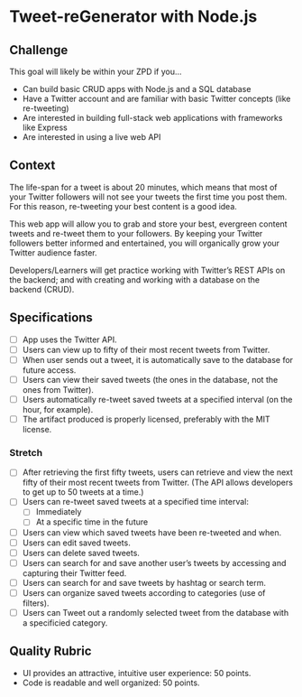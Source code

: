 # Tweet-reGenerator with Node.js

## Challenge

This goal will likely be within your ZPD if you…

  - Can build basic CRUD apps with Node.js and a SQL database
  - Have a Twitter account and are familiar with basic Twitter concepts (like re-tweeting)
  - Are interested in building full-stack web applications with frameworks like Express
  - Are interested in using a live web API

## Context
The life-span for a tweet is about 20 minutes, which means that most of your Twitter followers will not see your tweets the first time you post them. For this reason, re-tweeting your best content is a good idea.

This web app will allow you to grab and store your best, evergreen content tweets and re-tweet them to your followers. By keeping your Twitter followers better informed and entertained, you will organically grow your Twitter audience faster.

Developers/Learners will get practice working with Twitter’s REST APIs on the backend; and with creating and working with a database on the backend (CRUD).

## Specifications

 - [ ] App uses the Twitter API.
 - [ ] Users can view up to fifty of their most recent tweets from Twitter.
 - [ ] When user sends out a tweet, it is automatically save to the database for future access.
 - [ ] Users can view their saved tweets (the ones in the database, not the ones from Twitter).
 - [ ] Users automatically re-tweet saved tweets at a specified interval (on the hour, for example).
 - [ ] The artifact produced is properly licensed, preferably with the MIT license.

### Stretch
 - [ ] After retrieving the first fifty tweets, users can retrieve and view the next fifty of their most recent tweets from Twitter. (The API allows developers to get up to 50 tweets at a time.)
 - [ ] Users can re-tweet saved tweets at a specified time interval:
      - [ ] Immediately
      - [ ] At a specific time in the future
 - [ ] Users can view which saved tweets have been re-tweeted and when.
 - [ ] Users can edit saved tweets.
 - [ ] Users can delete saved tweets.
 - [ ] Users can search for and save another user’s tweets by accessing and capturing their Twitter feed.
 - [ ] Users can search for and save tweets by hashtag or search term.
 - [ ] Users can organize saved tweets according to categories (use of filters).
 - [ ] Users can Tweet out a randomly selected tweet from the database with a specificied category.

## Quality Rubric
- UI provides an attractive, intuitive user experience: 50 points.
- Code is readable and well organized: 50 points.
